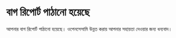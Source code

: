# বাগ রিপোর্ট পাঠানো হয়েছে

আপনার বাগ রিপোর্ট পাঠানো হয়েছে। ওপেনসেসামি উন্নত করায় আপনার সহায়তা দেওয়ার জন্য ধন্যবাদ।
